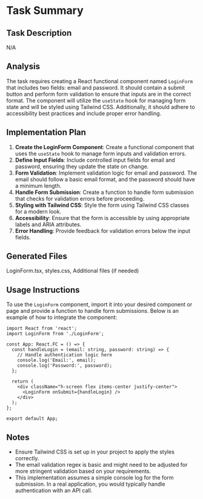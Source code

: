 # Task Summary

## Task Description
N/A

## Analysis
The task requires creating a React functional component named `LoginForm` that includes two fields: email and password. It should contain a submit button and perform form validation to ensure that inputs are in the correct format. The component will utilize the `useState` hook for managing form state and will be styled using Tailwind CSS. Additionally, it should adhere to accessibility best practices and include proper error handling.



## Implementation Plan  
1. **Create the LoginForm Component**: Create a functional component that uses the `useState` hook to manage form inputs and validation errors.
2. **Define Input Fields**: Include controlled input fields for email and password, ensuring they update the state on change.
3. **Form Validation**: Implement validation logic for email and password. The email should follow a basic email format, and the password should have a minimum length.
4. **Handle Form Submission**: Create a function to handle form submission that checks for validation errors before proceeding.
5. **Styling with Tailwind CSS**: Style the form using Tailwind CSS classes for a modern look.
6. **Accessibility**: Ensure that the form is accessible by using appropriate labels and ARIA attributes.
7. **Error Handling**: Provide feedback for validation errors below the input fields.



## Generated Files
LoginForm.tsx, styles.css, Additional files (if needed)

## Usage Instructions
To use the `LoginForm` component, import it into your desired component or page and provide a function to handle form submissions. Below is an example of how to integrate the component:

```tsx
import React from 'react';
import LoginForm from './LoginForm';

const App: React.FC = () => {
  const handleLogin = (email: string, password: string) => {
    // Handle authentication logic here
    console.log('Email:', email);
    console.log('Password:', password);
  };

  return (
    <div className="h-screen flex items-center justify-center">
      <LoginForm onSubmit={handleLogin} />
    </div>
  );
};

export default App;
```



## Notes
- Ensure Tailwind CSS is set up in your project to apply the styles correctly.
- The email validation regex is basic and might need to be adjusted for more stringent validation based on your requirements.
- This implementation assumes a simple console log for the form submission. In a real application, you would typically handle authentication with an API call.

